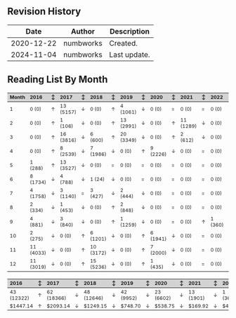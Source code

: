## Revision History

|Date|Author|Description|
|---|---|---|
|2020-12-22|numbworks|Created.|
|2024-11-04|numbworks|Last update.|

## Reading List By Month

<table border="0" class="dataframe">
  <thead>
    <tr style="text-align: left; font-size: 11px; background-color: lightgrey;">
      <th>Month</th>
      <th>2016</th>
      <th>↕</th>
      <th>2017</th>
      <th>↕</th>
      <th>2018</th>
      <th>↕</th>
      <th>2019</th>
      <th>↕</th>
      <th>2020</th>
      <th>↕</th>
      <th>2021</th>
      <th>↕</th>
      <th>2022</th>
      <th>↕</th>
      <th>2023</th>
      <th>↕</th>
      <th>2024</th>
    </tr>
  </thead>
  <tbody>
    <tr style="text-align: left; font-size: 11px;">
      <td>1</td>
      <td>0 (0)</td>
      <td>↑</td>
      <td>13 (5157)</td>
      <td>↓</td>
      <td>0 (0)</td>
      <td>↑</td>
      <td>4 (1061)</td>
      <td>↓</td>
      <td>0 (0)</td>
      <td>=</td>
      <td>0 (0)</td>
      <td>=</td>
      <td>0 (0)</td>
      <td>=</td>
      <td>0 (0)</td>
      <td>↑</td>
      <td>3 (855)</td>
    </tr>
    <tr style="text-align: left; font-size: 11px;">
      <td>2</td>
      <td>0 (0)</td>
      <td>↑</td>
      <td>1 (106)</td>
      <td>↓</td>
      <td>0 (0)</td>
      <td>↑</td>
      <td>13 (2991)</td>
      <td>↓</td>
      <td>0 (0)</td>
      <td>↑</td>
      <td>11 (1289)</td>
      <td>↓</td>
      <td>0 (0)</td>
      <td>=</td>
      <td>0 (0)</td>
      <td>↑</td>
      <td>15 (5841)</td>
    </tr>
    <tr style="text-align: left; font-size: 11px;">
      <td>3</td>
      <td>0 (0)</td>
      <td>↑</td>
      <td>16 (3816)</td>
      <td>↓</td>
      <td>6 (600)</td>
      <td>↑</td>
      <td>20 (3349)</td>
      <td>↓</td>
      <td>0 (0)</td>
      <td>↑</td>
      <td>2 (612)</td>
      <td>↓</td>
      <td>0 (0)</td>
      <td>↑</td>
      <td>1 (139)</td>
      <td>↓</td>
      <td>0 (0)</td>
    </tr>
    <tr style="text-align: left; font-size: 11px;">
      <td>4</td>
      <td>0 (0)</td>
      <td>↑</td>
      <td>8 (2539)</td>
      <td>↓</td>
      <td>7 (1986)</td>
      <td>↓</td>
      <td>0 (0)</td>
      <td>↑</td>
      <td>9 (2226)</td>
      <td>↓</td>
      <td>0 (0)</td>
      <td>=</td>
      <td>0 (0)</td>
      <td>=</td>
      <td>0 (0)</td>
      <td>=</td>
      <td>0 (0)</td>
    </tr>
    <tr style="text-align: left; font-size: 11px;">
      <td>5</td>
      <td>1 (288)</td>
      <td>↑</td>
      <td>13 (3527)</td>
      <td>↓</td>
      <td>0 (0)</td>
      <td>=</td>
      <td>0 (0)</td>
      <td>=</td>
      <td>0 (0)</td>
      <td>=</td>
      <td>0 (0)</td>
      <td>=</td>
      <td>0 (0)</td>
      <td>=</td>
      <td>0 (0)</td>
      <td>↑</td>
      <td>2 (590)</td>
    </tr>
    <tr style="text-align: left; font-size: 11px;">
      <td>6</td>
      <td>8 (1734)</td>
      <td>↓</td>
      <td>4 (788)</td>
      <td>↓</td>
      <td>1 (24)</td>
      <td>↓</td>
      <td>0 (0)</td>
      <td>=</td>
      <td>0 (0)</td>
      <td>=</td>
      <td>0 (0)</td>
      <td>=</td>
      <td>0 (0)</td>
      <td>↑</td>
      <td>8 (642)</td>
      <td>↓</td>
      <td>4 (2572)</td>
    </tr>
    <tr style="text-align: left; font-size: 11px;">
      <td>7</td>
      <td>4 (1758)</td>
      <td>↓</td>
      <td>3 (1140)</td>
      <td>=</td>
      <td>3 (427)</td>
      <td>↓</td>
      <td>2 (444)</td>
      <td>↓</td>
      <td>0 (0)</td>
      <td>=</td>
      <td>0 (0)</td>
      <td>=</td>
      <td>0 (0)</td>
      <td>=</td>
      <td>0 (0)</td>
      <td>↑</td>
      <td>22 (6366)</td>
    </tr>
    <tr style="text-align: left; font-size: 11px;">
      <td>8</td>
      <td>2 (334)</td>
      <td>↓</td>
      <td>1 (453)</td>
      <td>↓</td>
      <td>0 (0)</td>
      <td>↑</td>
      <td>2 (848)</td>
      <td>↓</td>
      <td>0 (0)</td>
      <td>=</td>
      <td>0 (0)</td>
      <td>=</td>
      <td>0 (0)</td>
      <td>↑</td>
      <td>4 (1170)</td>
      <td>↓</td>
      <td>2 (491)</td>
    </tr>
    <tr style="text-align: left; font-size: 11px;">
      <td>9</td>
      <td>4 (881)</td>
      <td>↓</td>
      <td>3 (840)</td>
      <td>↓</td>
      <td>0 (0)</td>
      <td>↑</td>
      <td>1 (1259)</td>
      <td>↓</td>
      <td>0 (0)</td>
      <td>=</td>
      <td>0 (0)</td>
      <td>↑</td>
      <td>1 (360)</td>
      <td>↑</td>
      <td>9 (1969)</td>
      <td>↓</td>
      <td>0 (0)</td>
    </tr>
    <tr style="text-align: left; font-size: 11px;">
      <td>10</td>
      <td>2 (275)</td>
      <td>↓</td>
      <td>0 (0)</td>
      <td>↑</td>
      <td>6 (1201)</td>
      <td>↓</td>
      <td>0 (0)</td>
      <td>↑</td>
      <td>6 (1941)</td>
      <td>↓</td>
      <td>0 (0)</td>
      <td>=</td>
      <td>0 (0)</td>
      <td>=</td>
      <td>0 (0)</td>
      <td>=</td>
      <td>0 (0)</td>
    </tr>
    <tr style="text-align: left; font-size: 11px;">
      <td>11</td>
      <td>11 (4033)</td>
      <td>↓</td>
      <td>0 (0)</td>
      <td>↑</td>
      <td>10 (3172)</td>
      <td>↓</td>
      <td>0 (0)</td>
      <td>↑</td>
      <td>7 (2000)</td>
      <td>↓</td>
      <td>0 (0)</td>
      <td>=</td>
      <td>0 (0)</td>
      <td>=</td>
      <td>0 (0)</td>
      <td>=</td>
      <td>0 (0)</td>
    </tr>
    <tr style="text-align: left; font-size: 11px;">
      <td>12</td>
      <td>11 (3019)</td>
      <td>↓</td>
      <td>0 (0)</td>
      <td>↑</td>
      <td>15 (5236)</td>
      <td>↓</td>
      <td>0 (0)</td>
      <td>↑</td>
      <td>1 (435)</td>
      <td>↓</td>
      <td>0 (0)</td>
      <td>=</td>
      <td>0 (0)</td>
      <td>↑</td>
      <td>3 (588)</td>
      <td>↓</td>
      <td>0 (0)</td>
    </tr>
  </tbody>
</table>

<table border="0" class="dataframe">
  <thead>
    <tr style="text-align: left; font-size: 11px; background-color: lightgrey;">
      <th>2016</th>
      <th>↕</th>
      <th>2017</th>
      <th>↕</th>
      <th>2018</th>
      <th>↕</th>
      <th>2019</th>
      <th>↕</th>
      <th>2020</th>
      <th>↕</th>
      <th>2021</th>
      <th>↕</th>
      <th>2022</th>
      <th>↕</th>
      <th>2023</th>
      <th>↕</th>
      <th>2024</th>
    </tr>
  </thead>
  <tbody>
    <tr style="text-align: left; font-size: 11px;">
      <td>43 (12322)</td>
      <td>↑</td>
      <td>62 (18366)</td>
      <td>↓</td>
      <td>48 (12646)</td>
      <td>↓</td>
      <td>42 (9952)</td>
      <td>↓</td>
      <td>23 (6602)</td>
      <td>↓</td>
      <td>13 (1901)</td>
      <td>↓</td>
      <td>1 (360)</td>
      <td>↑</td>
      <td>25 (4508)</td>
      <td>↑</td>
      <td>48 (16715)</td>
    </tr>
    <tr style="text-align: left; font-size: 11px;">
      <td>$1447.14</td>
      <td>↑</td>
      <td>$2093.14</td>
      <td>↓</td>
      <td>$1249.15</td>
      <td>↓</td>
      <td>$748.70</td>
      <td>↓</td>
      <td>$538.75</td>
      <td>↓</td>
      <td>$169.92</td>
      <td>↓</td>
      <td>$49.99</td>
      <td>↑</td>
      <td>$594.80</td>
      <td>↑</td>
      <td>$1750.05</td>
    </tr>
  </tbody>
</table>
